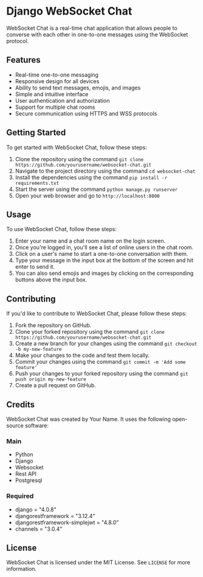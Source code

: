 # Django WebSocket Chat

WebSocket Chat is a real-time chat application that allows people to converse with each other in one-to-one messages using the WebSocket protocol.

## Features

- Real-time one-to-one messaging
- Responsive design for all devices
- Ability to send text messages, emojis, and images
- Simple and intuitive interface
- User authentication and authorization
- Support for multiple chat rooms
- Secure communication using HTTPS and WSS protocols

## Getting Started

To get started with WebSocket Chat, follow these steps:

1. Clone the repository using the command `git clone https://github.com/yourusername/websocket-chat.git`
2. Navigate to the project directory using the command `cd websocket-chat`
3. Install the dependencies using the command `pip install -r requirements.txt`
4. Start the server using the command `python manage.py runserver`
5. Open your web browser and go to `http://localhost:8000`


## Usage

To use WebSocket Chat, follow these steps:

1. Enter your name and a chat room name on the login screen.
2. Once you're logged in, you'll see a list of online users in the chat room.
3. Click on a user's name to start a one-to-one conversation with them.
4. Type your message in the input box at the bottom of the screen and hit enter to send it.
5. You can also send emojis and images by clicking on the corresponding buttons above the input box.

## Contributing

If you'd like to contribute to WebSocket Chat, please follow these steps:

1. Fork the repository on GitHub.
2. Clone your forked repository using the command `git clone https://github.com/yourusername/websocket-chat.git`
3. Create a new branch for your changes using the command `git checkout -b my-new-feature`
4. Make your changes to the code and test them locally.
5. Commit your changes using the command `git commit -m 'Add some feature'`
6. Push your changes to your forked repository using the command `git push origin my-new-feature`
7. Create a pull request on GitHub.

## Credits

WebSocket Chat was created by Your Name. It uses the following open-source software:

### Main
- Python
- Django
- Websocket
- Rest API
- Postgresql

### Required
- django = "4.0.8"
- djangorestframework = "3.12.4"
- djangorestframework-simplejwt = "4.8.0"
- channels = "3.0.4"

## License

WebSocket Chat is licensed under the MIT License. See `LICENSE` for more information.
